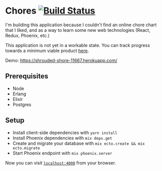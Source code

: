 # Chores [![Build Status](https://travis-ci.org/jochakovsky/chores.svg?branch=master)](https://travis-ci.org/jochakovsky/chores)

I'm building this application because I couldn't find an online chore chart that I liked, and as a way to learn some new web technologies (React, Redux, Phoenix, etc.)

This application is not yet in a workable state. You can track progress towards a minimum viable product [here](https://github.com/jochakovsky/chores/milestone/1).

Demo: https://shrouded-shore-11667.herokuapp.com/

## Prerequisites

  * Node
  * Erlang
  * Elixir
  * Postgres

## Setup

  * Install client-side dependencies with `yarn install`
  * Install Phoenix dependencies with `mix deps.get`
  * Create and migrate your database with `mix ecto.create && mix ecto.migrate`
  * Start Phoenix endpoint with `mix phoenix.server`

Now you can visit [`localhost:4000`](http://localhost:4000) from your browser.
